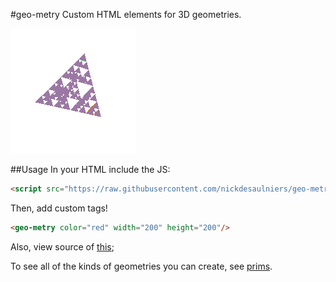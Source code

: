 #geo-metry
Custom HTML elements for 3D geometries.

![example](canvas.png)

##Usage
In your HTML include the JS:

```html
<script src="https://raw.githubusercontent.com/nickdesaulniers/geo-metry/master/build/3d-tags.min.js"></script>
```

Then, add custom tags!
```html
<geo-metry color="red" width="200" height="200"/>
```

Also, view source of [this](http://nickdesaulniers.github.io/geo-metry/test/);

To see all of the kinds of geometries you can create, see [prims](https://github.com/nickdesaulniers/prims#examples).
